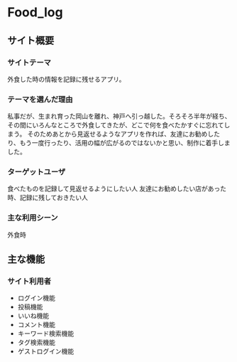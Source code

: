 # Food_log

## サイト概要
### サイトテーマ
外食した時の情報を記録に残せるアプリ。

### テーマを選んだ理由
私事だが、生まれ育った岡山を離れ、神戸へ引っ越した。そろそろ半年が経ち、その間にいろんなところで外食してきたが、どこで何を食べたかすぐに忘れてしまう。
そのためあとから見返せるようなアプリを作れば、友達にお勧めしたり、もう一度行ったり、活用の幅が広がるのではないかと思い、制作に着手しました。

### ターゲットユーザ
食べたものを記録して見返せるようにしたい人
友達にお勧めしたい店があった時、記録に残しておきたい人

### 主な利用シーン
外食時

## 主な機能
### サイト利用者
- ログイン機能
- 投稿機能
- いいね機能
- コメント機能
- キーワード検索機能
- タグ検索機能
- ゲストログイン機能